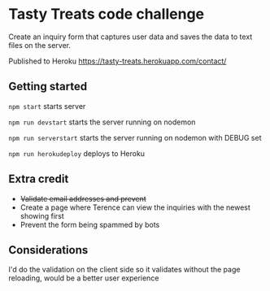 # Tasty Treats code challenge

Create an inquiry form that captures user data and saves the data to text files on the server.

Published to Heroku https://tasty-treats.herokuapp.com/contact/

## Getting started

`npm start` starts server

`npm run devstart` starts the server running on nodemon

`npm run serverstart` starts the server running on nodemon with DEBUG set

`npm run herokudeploy` deploys to Heroku

## Extra credit

- ~~Validate email addresses and prevent~~
- Create a page where Terence can view the inquiries with the newest showing first
- Prevent the form being spammed by bots

## Considerations

I'd do the validation on the client side so it validates without the page reloading, would be a better user experience
